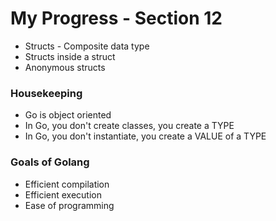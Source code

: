 # My Progress - Section 12

- Structs - Composite data type
- Structs inside a struct
- Anonymous structs

### Housekeeping

- Go is object oriented
- In Go, you don't create classes, you create a TYPE
- In Go, you don't instantiate, you create a VALUE of a TYPE

### Goals of Golang

- Efficient compilation
- Efficient execution
- Ease of programming

